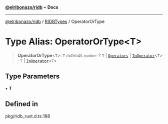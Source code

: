 [**@elribonazo/ridb**](../../../README.md) • **Docs**

***

[@elribonazo/ridb](../../../README.md) / [RIDBTypes](../README.md) / OperatorOrType

# Type Alias: OperatorOrType\<T\>

> **OperatorOrType**\<`T`\>: `T` *extends* `number` ? `T` \| [`Operators`](Operators.md) \| [`InOperator`](InOperator.md)\<`T`\> : `T` \| [`InOperator`](InOperator.md)\<`T`\>

## Type Parameters

• **T**

## Defined in

pkg/ridb\_rust.d.ts:188
